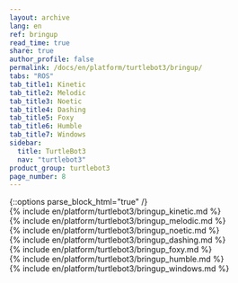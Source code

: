 ```yaml
---
layout: archive
lang: en
ref: bringup
read_time: true
share: true
author_profile: false
permalink: /docs/en/platform/turtlebot3/bringup/
tabs: "ROS"
tab_title1: Kinetic
tab_title2: Melodic
tab_title3: Noetic
tab_title4: Dashing
tab_title5: Foxy
tab_title6: Humble
tab_title7: Windows
sidebar:
  title: TurtleBot3
  nav: "turtlebot3"
product_group: turtlebot3
page_number: 8
---
```


<div style="counter-reset: h1 3"></div>
<div style="counter-reset: h2 4"></div>
{::options parse_block_html="true" /}

<!--[dummy Header 1]>
  <h1 id="dummy">Quick Start Guide</h1>
  <h2 id="dummy">Bring Up</h2>
  <p class="dummy_content">Wake up your TurtleBot3 using the Bringup package</p>
<![end dummy Header 1]-->

<section data-id="{{ page.tab_title1 }}" class="tab_contents">
{% include en/platform/turtlebot3/bringup_kinetic.md %}
</section>

<section data-id="{{ page.tab_title2 }}" class="tab_contents">
{% include en/platform/turtlebot3/bringup_melodic.md %}
</section>

<section data-id="{{ page.tab_title3 }}" class="tab_contents">
{% include en/platform/turtlebot3/bringup_noetic.md %}
</section>

<section data-id="{{ page.tab_title4 }}" class="tab_contents">
{% include en/platform/turtlebot3/bringup_dashing.md %}
</section>

<section data-id="{{ page.tab_title5 }}" class="tab_contents">
{% include en/platform/turtlebot3/bringup_foxy.md %}
</section>

<section data-id="{{ page.tab_title6 }}" class="tab_contents">
{% include en/platform/turtlebot3/bringup_humble.md %}
</section>

<section data-id="{{ page.tab_title7 }}" class="tab_contents">
{% include en/platform/turtlebot3/bringup_windows.md %}
</section>
